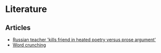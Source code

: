 # Literature

## Articles

- [Russian teacher 'kills friend in heated poetry versus prose argument'](https://www.independent.co.uk/news/world/europe/russian-teacher-kills-friend-in-heated-poetry-versus-prose-argument-9095784.html)
- [Word crunching](https://brianbilston.com/2015/01/29/word-crunching/)
